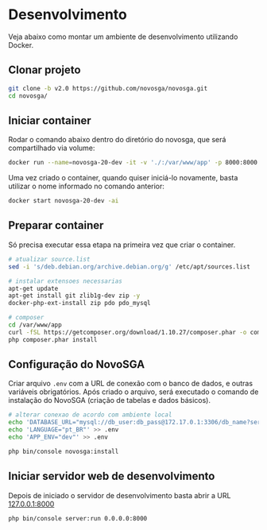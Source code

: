 # Desenvolvimento

Veja abaixo como montar um ambiente de desenvolvimento utilizando Docker.

## Clonar projeto

```sh
git clone -b v2.0 https://github.com/novosga/novosga.git
cd novosga/
```

## Iniciar container

Rodar o comando abaixo dentro do diretório do novosga, que será compartilhado via volume:

```sh
docker run --name=novosga-20-dev -it -v './:/var/www/app' -p 8000:8000 php:7.1.21-cli /bin/bash
```

Uma vez criado o container, quando quiser iniciá-lo novamente, basta utilizar o nome informado no comando anterior:

```sh
docker start novosga-20-dev -ai
```

## Preparar container

Só precisa executar essa etapa na primeira vez que criar o container.

```sh
# atualizar source.list
sed -i 's/deb.debian.org/archive.debian.org/g' /etc/apt/sources.list

# instalar extensoes necessarias
apt-get update
apt-get install git zlib1g-dev zip -y
docker-php-ext-install zip pdo pdo_mysql

# composer
cd /var/www/app
curl -fSL https://getcomposer.org/download/1.10.27/composer.phar -o composer.phar
php composer.phar install
```

## Configuração do NovoSGA

Criar arquivo `.env` com a URL de conexão com o banco de dados, e outras variáveis obrigatórios. Após criado o arquivo, será executado o comando de instalação do NovoSGA (criação de tabelas e dados básicos).

```sh
# alterar conexao de acordo com ambiente local
echo 'DATABASE_URL="mysql://db_user:db_pass@172.17.0.1:3306/db_name?serverVersion=5.7&charset=utf8"' > .env
echo 'LANGUAGE="pt_BR"' >> .env
echo 'APP_ENV="dev"' >> .env

php bin/console novosga:install
```


## Iniciar servidor web de desenvolvimento

Depois de iniciado o servidor de desenvolvimento basta abrir a URL [127.0.0.1:8000](http://127.0.0.1:8000/)

```sh
php bin/console server:run 0.0.0.0:8000
```

